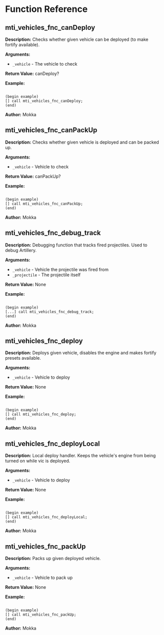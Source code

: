 # Function Reference

## mti_vehicles_fnc_canDeploy

**Description:** Checks whether given vehicle can be deployed (to make fortify available).  

**Arguments:**
- `_vehicle` - The vehicle to check

**Return Value:** canDeploy?  

**Example:**
```

(begin example)
[] call mti_vehicles_fnc_canDeploy;
(end)

```

**Author:** Mokka 

## mti_vehicles_fnc_canPackUp

**Description:** Checks whether given vehicle is deployed and can be packed up.  

**Arguments:**
- `_vehicle` - Vehicle to check

**Return Value:** canPackUp?  

**Example:**
```

(begin example)
[] call mti_vehicles_fnc_canPackUp;
(end)

```

**Author:** Mokka 

## mti_vehicles_fnc_debug_track

**Description:** Debugging function that tracks fired projectiles. Used to debug Artillery.  

**Arguments:**
- `_vehicle` - Vehicle the projectile was fired from
- `_projectile` - The projectile itself

**Return Value:** None  

**Example:**
```

(begin example)
[...] call mti_vehicles_fnc_debug_track;
(end)

```

**Author:** Mokka 

## mti_vehicles_fnc_deploy

**Description:** Deploys given vehicle, disables the engine and makes fortify presets available.  

**Arguments:**
- `_vehicle` - Vehicle to deploy

**Return Value:** None  

**Example:**
```

(begin example)
[] call mti_vehicles_fnc_deploy;
(end)

```

**Author:** Mokka 

## mti_vehicles_fnc_deployLocal

**Description:** Local deploy handler. Keeps the vehicle's engine from being turned on while vic is deployed.  

**Arguments:**
- `_vehicle` - Vehicle to deploy

**Return Value:** None  

**Example:**
```

(begin example)
[] call mti_vehicles_fnc_deployLocal;
(end)

```

**Author:** Mokka 

## mti_vehicles_fnc_packUp

**Description:** Packs up given deployed vehicle.  

**Arguments:**
- `_vehicle` - Vehicle to pack up

**Return Value:** None  

**Example:**
```

(begin example)
[] call mti_vehicles_fnc_packUp;
(end)

```

**Author:** Mokka 

